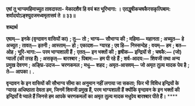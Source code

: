 **एषां तु भाग्यमहिमाच्युत तावदास्ता-** **मेकादशैव हि वयं बत भूरिभागा: ।** **एतद्धृषीकचषकैरसकृत्पिबाम:** **शर्वादयोऽङ्श्युदजमध्वमृतासवं ते ॥ ३३॥** 

**शब्दार्थ** 

**एषाम्—** **इनके (वृन्दावन वासियों का)** **; तु—** **तो** **; भाग्य—** **सौभाग्य की** **; महिमा—** **महानता** **; अच्युत—** **हे अच्युत** **; तावत्—** **इतनी** **; आस्ताम्—** **हो** **; एकादश—** **ग्यारह** **; एव हि—** **निस्सन्देह** **; वयम्—** **हम** **; बत—** **ओह** **; भूरि-भागा:—** **परम भाग्यशाली हैं** **;** **एतत्—** **इन भक्तों की** **; हृषीक—** **इन्द्रियों से** **; चषकै:—** **(जो) प्यालों (की तरह हैं)** **; असकृत्—** **बारश्बार** **; पिबाम:—** **हम पी रहे** **हैं** **; शर्व-आदय:—** **शिवजी तथा अन्य प्रमुख देवगण** **; अङ्घ्रि-उदज—** **चरणकमल** **; मधु—** **शहद** **; अमृत-आसवम्—** **जो अमृत** **तुल्य मादक पेय है** **; ते—** **आपका।** **.** 

**वृन्दावन के इन वासियों की सौभाग्य सीमा का अनुमान नहीं लगाया जा सकता; फिर भी** **विविध इन्द्रियों के ग्यारह अधिष्ठाता देवता हम, जिनमें शिवजी प्रमुख हैं, परम भाग्यशाली हैं** **क्योंकि वृन्दावन के इन भक्तों की इन्द्रियाँ वे प्याले हैं जिनसे हम आपके चरणकमलों का अमृत** **तुल्य मादक मधुपेय बारश्बार पीते हैं।** **** 